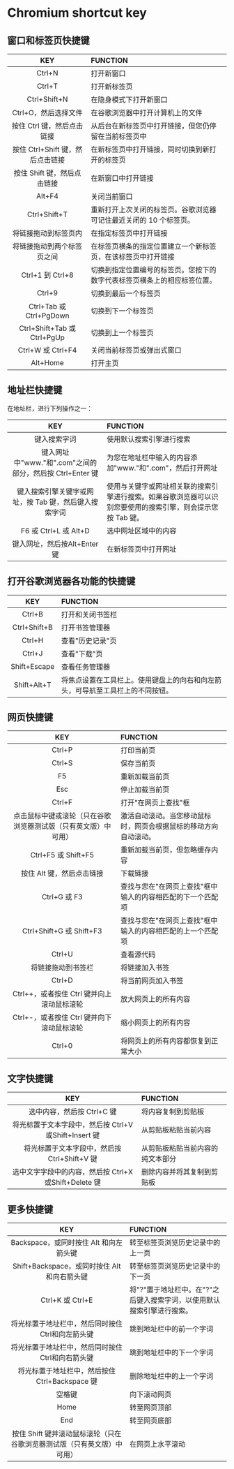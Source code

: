 # Chromium shortcut key

## 窗口和标签页快捷键
KEY    | FUNCTION
:--:   | :--
Ctrl+N |	打开新窗口
Ctrl+T | 打开新标签页
Ctrl+Shift+N | 在隐身模式下打开新窗口
Ctrl+O，然后选择文件 | 在谷歌浏览器中打开计算机上的文件
按住 Ctrl 键，然后点击链接|从后台在新标签页中打开链接，但您仍停留在当前标签页中
按住 Ctrl+Shift 键，然后点击链接|在新标签页中打开链接，同时切换到新打开的标签页
按住 Shift 键，然后点击链接|在新窗口中打开链接
Alt+F4 | 关闭当前窗口
Ctrl+Shift+T | 重新打开上次关闭的标签页。谷歌浏览器可记住最近关闭的 10 个标签页。
将链接拖动到标签页内 | 在指定标签页中打开链接
将链接拖动到两个标签页之间 | 在标签页横条的指定位置建立一个新标签页，在该标签页中打开链接
Ctrl+1 到 Ctrl+8 | 切换到指定位置编号的标签页。您按下的数字代表标签页横条上的相应标签位置。
Ctrl+9 | 切换到最后一个标签页
Ctrl+Tab 或Ctrl+PgDown|切换到下一个标签页
Ctrl+Shift+Tab 或Ctrl+PgUp|切换到上一个标签页
Ctrl+W 或 Ctrl+F4|关闭当前标签页或弹出式窗口
Alt+Home|打开主页
## 地址栏快捷键
在地址栏，进行下列操作之一：
 
KEY    | FUNCTION
:--:   | :--
键入搜索字词|	使用默认搜索引擎进行搜索
键入网址中"www."和".com"之间的部分，然后按 Ctrl+Enter 键|	为您在地址栏中输入的内容添加"www."和".com"，然后打开网址
键入搜索引擎关键字或网址，按 Tab 键，然后键入搜索字词	|使用与关键字或网址相关联的搜索引擎进行搜索。如果谷歌浏览器可以识别您要使用的搜索引擎，则会提示您按 Tab 键。
F6 或 Ctrl+L 或 Alt+D	|选中网址区域中的内容
键入网址，然后按Alt+Enter 键|	在新标签页中打开网址
## 打开谷歌浏览器各功能的快捷键

KEY    | FUNCTION
:--:   | :--
Ctrl+B|	打开和关闭书签栏
Ctrl+Shift+B|	打开书签管理器
Ctrl+H|	查看"历史记录"页
Ctrl+J|	查看"下载"页
Shift+Escape|	查看任务管理器
Shift+Alt+T|	将焦点设置在工具栏上。使用键盘上的向右和向左箭头，可导航至工具栏上的不同按钮。
## 网页快捷键

KEY    | FUNCTION
:--:   | :--
Ctrl+P|	打印当前页
Ctrl+S|	保存当前页
F5|	重新加载当前页
Esc|	停止加载当前页
Ctrl+F|	打开"在网页上查找"框
点击鼠标中键或滚轮（只在谷歌浏览器测试版（只有英文版）中可用）	|激活自动滚动。当您移动鼠标时，网页会根据鼠标的移动方向自动滚动。
Ctrl+F5 或 Shift+F5|	重新加载当前页，但忽略缓存内容
按住 Alt 键，然后点击链接|	下载链接
Ctrl+G 或 F3|	查找与您在"在网页上查找"框中输入的内容相匹配的下一个匹配项
Ctrl+Shift+G 或 Shift+F3|	查找与您在"在网页上查找"框中输入的内容相匹配的上一个匹配项
Ctrl+U|	查看源代码
将链接拖动到书签栏|	将链接加入书签
Ctrl+D	|将当前网页加入书签
Ctrl++，或者按住 Ctrl 键并向上滚动鼠标滚轮|	放大网页上的所有内容
Ctrl+-，或者按住 Ctrl 键并向下滚动鼠标滚轮|	缩小网页上的所有内容
Ctrl+0|	将网页上的所有内容都恢复到正常大小
## 文字快捷键
KEY    | FUNCTION
:--:   | :--
选中内容，然后按 Ctrl+C 键|	将内容复制到剪贴板
将光标置于文本字段中，然后按 Ctrl+V 或Shift+Insert 键|	从剪贴板粘贴当前内容
将光标置于文本字段中，然后按 Ctrl+Shift+V 键|	从剪贴板粘贴当前内容的纯文本部分
选中文字字段中的内容，然后按 Ctrl+X 或Shift+Delete 键|	删除内容并将其复制到剪贴板
## 更多快捷键

KEY    | FUNCTION
:--:   | :--
Backspace，或同时按住 Alt 和向左箭头键|	转至标签页浏览历史记录中的上一页
Shift+Backspace，或同时按住 Alt 和向右箭头键|	转至标签页浏览历史记录中的下一页
Ctrl+K 或 Ctrl+E|	将"?"置于地址栏中。在"?"之后键入搜索字词，以使用默认搜索引擎进行搜索。
将光标置于地址栏中，然后同时按住 Ctrl和向左箭头键|	跳到地址栏中的前一个字词
将光标置于地址栏中，然后同时按住 Ctrl和向右箭头键|	跳到地址栏中的下一个字词
将光标置于地址栏中，然后按住Ctrl+Backspace 键|	删除地址栏中的上一个字词
空格键|	向下滚动网页
Home|	转至网页顶部
End|	转至网页底部
按住 Shift 键并滚动鼠标滚轮（只在谷歌浏览器测试版（只有英文版）中可用）| 在网页上水平滚动 
